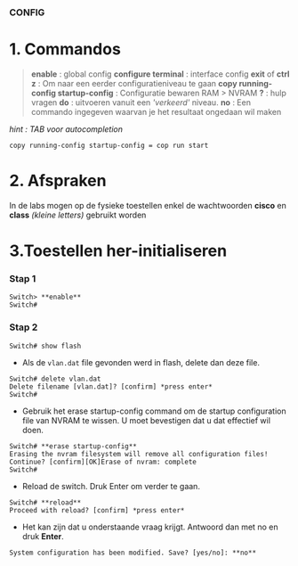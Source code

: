###  CONFIG

# 1. Commandos


> **enable** : global config
> **configure terminal** : interface config
> **exit** of **ctrl z** : Om naar een eerder configuratieniveau te gaan
> **copy running-config startup-config** : Configuratie bewaren RAM > NVRAM
> **?** : hulp vragen
> **do** : uitvoeren vanuit een *'verkeerd'* niveau.
> **no** : Een commando ingegeven waarvan je het resultaat ongedaan wil maken

*hint : TAB voor autocompletion*

```copy running-config startup-config = cop run start```

# 2. Afspraken

In de labs mogen op de fysieke toestellen enkel de wachtwoorden
**cisco** en **class** *(kleine letters)* gebruikt worden

# 3.Toestellen her-initialiseren

### Stap 1

``` 
Switch> **enable**
Switch#
```
### Stap 2

```Switch# show flash ```

- Als de ``` vlan.dat ``` file gevonden werd in flash, delete dan deze file.
``` 
Switch# delete vlan.dat
Delete filename [vlan.dat]? [confirm] *press enter*
Switch#
```

- Gebruik het erase startup-config command om de startup configuration file van
NVRAM te wissen. U moet bevestigen dat u dat effectief wil doen.

``` 
Switch# **erase startup-config**
Erasing the nvram filesystem will remove all configuration files!
Continue? [confirm][OK]Erase of nvram: complete
Switch#
```

- Reload de switch. Druk Enter om verder te gaan.

``` 
Switch# **reload**
Proceed with reload? [confirm] *press enter*
```

- Het kan zijn dat u onderstaande vraag krijgt. Antwoord dan met no en druk **Enter**.

``` 
System configuration has been modified. Save? [yes/no]: **no**
```

